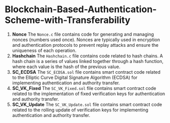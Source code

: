 # Blockchain-Based-Authentication-Scheme-with-Transferability

1. **Nonce** The `Nonce.c` file contains code for generating and managing nonces (numbers used once). Nonces are typically used in encryption and authentication protocols to prevent replay attacks and ensure the uniqueness of each operation.
2. **Hashchain** The `Hashchain.c` file contains code related to hash chains. A hash chain is a series of values linked together through a hash function, where each value is the hash of the previous value.
3. **SC_ECDSA** The `SC_ECDSA.sol` file contains smart contract code related to the Elliptic Curve Digital Signature Algorithm (ECDSA) for implementing authentication and authority transfer.
4. **SC_VK_Fixed** The `SC_VK_Fixed.sol` file contains smart contract code related to the implementation of fixed verification keys for authentication and authority transfer.
5. **SC_VK_Update** The `SC_VK_Update.sol` file contains smart contract code related to the rolling update of verification keys for implementing authentication and authority transfer.
